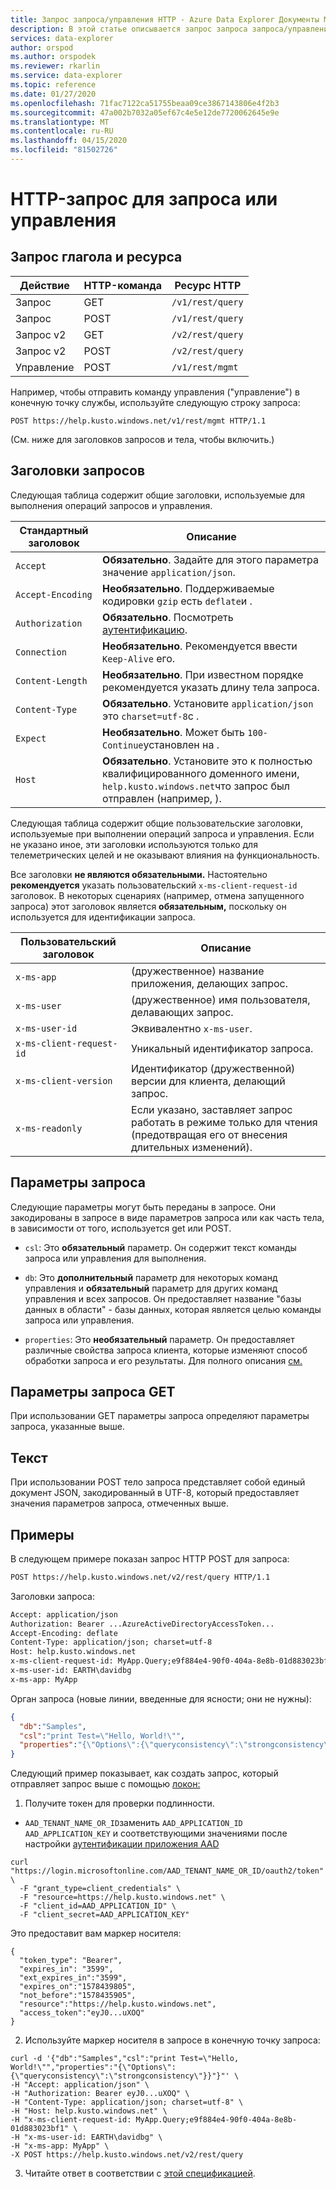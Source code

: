 ```yaml
---
title: Запрос запроса/управления HTTP - Azure Data Explorer Документы Майкрософт
description: В этой статье описывается запрос запроса запроса/управления HTTP в Azure Data Explorer.
services: data-explorer
author: orspod
ms.author: orspodek
ms.reviewer: rkarlin
ms.service: data-explorer
ms.topic: reference
ms.date: 01/27/2020
ms.openlocfilehash: 71fac7122ca51755beaa09ce3867143806e4f2b3
ms.sourcegitcommit: 47a002b7032a05ef67c4e5e12de7720062645e9e
ms.translationtype: MT
ms.contentlocale: ru-RU
ms.lasthandoff: 04/15/2020
ms.locfileid: "81502726"
---
```

# <a name="querymanagement-http-request"></a>HTTP-запрос для запроса или управления

## <a name="request-verb-and-resource"></a>Запрос глагола и ресурса

|Действие    |HTTP-команда|Ресурс HTTP   |
|----------|---------|----------------|
|Запрос     |GET      |`/v1/rest/query`|
|Запрос     |POST     |`/v1/rest/query`|
|Запрос v2  |GET      |`/v2/rest/query`|
|Запрос v2  |POST     |`/v2/rest/query`|
|Управление|POST     |`/v1/rest/mgmt` |

Например, чтобы отправить команду управления ("управление") в конечную точку службы, используйте следующую строку запроса:

```
POST https://help.kusto.windows.net/v1/rest/mgmt HTTP/1.1
```

(См. ниже для заголовков запросов и тела, чтобы включить.)

## <a name="request-headers"></a>Заголовки запросов

Следующая таблица содержит общие заголовки, используемые для выполнения операций запросов и управления.

|Стандартный заголовок  |Описание                                                                                                                    |
|-----------------|-------------------------------------------------------------------------------------------------------------------------------|
|`Accept`         |**Обязательно**. Задайте для этого параметра значение `application/json`.                                                                                  |
|`Accept-Encoding`|**Необязательно**. Поддерживаемые кодировки `gzip` есть `deflate`и .                                                                    |
|`Authorization`  |**Обязательно**. Посмотреть [аутентификацию](./authentication.md).                                                                       |
|`Connection`     |**Необязательно**. Рекомендуется ввести `Keep-Alive` его.                                                                  |
|`Content-Length` |**Необязательно**. При известном порядке рекомендуется указать длину тела запроса.                                          |
|`Content-Type`   |**Обязательно**. Установите `application/json` это `charset=utf-8`с .                                                             |
|`Expect`         |**Необязательно**. Может быть `100-Continue`установлен на .                                                                                    |
|`Host`           |**Обязательно**. Установите это к полностью квалифицированного доменного имени, `help.kusto.windows.net`что запрос был отправлен (например, ).|

Следующая таблица содержит общие пользовательские заголовки, используемые при выполнении операций запроса и управления. Если не указано иное, эти заголовки используются только для телеметрических целей и не оказывают влияния на функциональность.

Все заголовки **не являются обязательными.** Настоятельно **рекомендуется** указать пользовательский `x-ms-client-request-id` заголовок. В некоторых сценариях (например, отмена запущенного запроса) этот заголовок является **обязательным,** поскольку он используется для идентификации запроса.


|Пользовательский заголовок           |Описание                                                                                               |
|------------------------|----------------------------------------------------------------------------------------------------------|
|`x-ms-app`              |(дружественное) название приложения, делающих запрос.                                                |
|`x-ms-user`             |(дружественное) имя пользователя, делавающих запрос.                                                       |
|`x-ms-user-id`          |Эквивалентно `x-ms-user`.                                                                                      |
|`x-ms-client-request-id`|Уникальный идентификатор запроса.                                                                      |
|`x-ms-client-version`   |Идентификатор (дружественной) версии для клиента, делающий запрос.                                      |
|`x-ms-readonly`         |Если указано, заставляет запрос работать в режиме только для чтения (предотвращая его от внесения длительных изменений).|

## <a name="request-parameters"></a>Параметры запроса

Следующие параметры могут быть переданы в запросе. Они закодированы в запросе в виде параметров запроса или как часть тела, в зависимости от того, используется get или POST.

* `csl`: Это **обязательный** параметр. Он содержит текст команды запроса или управления для выполнения.

* `db`: Это **дополнительный** параметр для некоторых команд управления и **обязательный** параметр для других команд управления и всех запросов. Он предоставляет название "базы данных в области" - базы данных, которая является целью команды запроса или управления.

* `properties`: Это **необязательный** параметр. Он предоставляет различные свойства запроса клиента, которые изменяют способ обработки запроса и его результаты. Для полного описания [см.](../netfx/request-properties.md)

## <a name="get-query-parameters"></a>Параметры запроса GET

При использовании GET параметры запроса определяют параметры запроса, указанные выше.

## <a name="body"></a>Текст

При использовании POST тело запроса представляет собой единый документ JSON, закодированный в UTF-8, который предоставляет значения параметров запроса, отмеченных выше.

## <a name="examples"></a>Примеры

В следующем примере показан запрос HTTP POST для запроса:

```txt
POST https://help.kusto.windows.net/v2/rest/query HTTP/1.1
```

Заголовки запроса:

```txt
Accept: application/json
Authorization: Bearer ...AzureActiveDirectoryAccessToken...
Accept-Encoding: deflate
Content-Type: application/json; charset=utf-8
Host: help.kusto.windows.net
x-ms-client-request-id: MyApp.Query;e9f884e4-90f0-404a-8e8b-01d883023bf1
x-ms-user-id: EARTH\davidbg
x-ms-app: MyApp
```

Орган запроса (новые линии, введенные для ясности; они не нужны):

```json
{
  "db":"Samples",
  "csl":"print Test=\"Hello, World!\"",
  "properties":"{\"Options\":{\"queryconsistency\":\"strongconsistency\"},\"Parameters\":{},\"ClientRequestId\":\"MyApp.Query;e9f884e4-90f0-404a-8e8b-01d883023bf1\"}"
}
```

Следующий пример показывает, как создать запрос, который отправляет запрос выше с помощью [локон:](https://curl.haxx.se/)

1. Получите токен для проверки подлинности.

* `AAD_TENANT_NAME_OR_ID`заменить `AAD_APPLICATION_ID` `AAD_APPLICATION_KEY` и соответствующими значениями после настройки [аутентификации приложения AAD](../../management/access-control/how-to-provision-aad-app.md)

```
curl "https://login.microsoftonline.com/AAD_TENANT_NAME_OR_ID/oauth2/token" \
  -F "grant_type=client_credentials" \
  -F "resource=https://help.kusto.windows.net" \
  -F "client_id=AAD_APPLICATION_ID" \
  -F "client_secret=AAD_APPLICATION_KEY"
```

Это предоставит вам маркер носителя:

```
{
  "token_type": "Bearer",
  "expires_in": "3599",
  "ext_expires_in":"3599", 
  "expires_on":"1578439805",
  "not_before":"1578435905",
  "resource":"https://help.kusto.windows.net",
  "access_token":"eyJ0...uXOQ"
}
```

2. Используйте маркер носителя в запросе в конечную точку запроса:

```
curl -d '{"db":"Samples","csl":"print Test=\"Hello, World!\"","properties":"{\"Options\":{\"queryconsistency\":\"strongconsistency\"}}"}"' \
-H "Accept: application/json" \
-H "Authorization: Bearer eyJ0...uXOQ" \
-H "Content-Type: application/json; charset=utf-8" \
-H "Host: help.kusto.windows.net" \
-H "x-ms-client-request-id: MyApp.Query;e9f884e4-90f0-404a-8e8b-01d883023bf1" \
-H "x-ms-user-id: EARTH\davidbg" \
-H "x-ms-app: MyApp" \
-X POST https://help.kusto.windows.net/v2/rest/query
```

3. Читайте ответ в соответствии с [этой спецификацией](response.md).